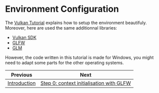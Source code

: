 # **Environment Configuration**

The [Vulkan Tutorial](https://vulkan-tutorial.com/Development_environment) explains how to setup the environment beautifuly. Moreover, here are used the same additionnal libraries:
 - [Vulkan SDK](https://vulkan.lunarg.com/)
 - [GLFW](https://www.glfw.org/)
 - [GLM](https://github.com/g-truc/glm)

However, the code written in this tutorial is made for Windows, you might need to adapt some parts for the other operating systems.

| Previous | Next |
|---|---|
| [Introduction](../README.md) | [Step 0: context initialisation with GLFW](context_initialisation_with_GLFW.md) |